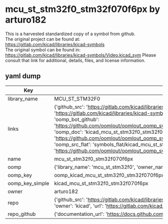 # mcu_st_stm32f0_stm32f070f6px by arturo182  
This is a harvested standardized copy of a symbol from github.  
The original project can be found at:  
https://gitlab.com/kicad/libraries/kicad-symbols  
The original symbol can be found in:
https://gitlab.com/kicad/libraries/kicad-symbols/Video.kicad_sym
Please consult that link for additional, details, files, and license information.  
## yaml dump  
| Key | Value |  
| --- | --- |  
| library_name | MCU_ST_STM32F0 |  
| links | {'github_src': 'https://gitlab.com/kicad/libraries/kicad-symbols/Video.kicad_sym', 'github_src_repo': 'https://gitlab.com/kicad/libraries/kicad-symbols', 'oomp_bot': 'kicad_mcu_st_stm32f0_stm32f070f6px/working', 'oomp_bot_github': 'https://github.com/oomlout/oomlout_oomp_symbol_bot/tree/main/kicad_mcu_st_stm32f0_stm32f070f6px/working', 'oomp_doc': 'kicad_mcu_st_stm32f0_stm32f070f6px/working', 'oomp_doc_github': 'https://github.com/oomlout/oomlout_oomp_symbol_doc/tree/main/kicad_mcu_st_stm32f0_stm32f070f6px/working', 'oomp_src_flat': 'symbols_flat/kicad_mcu_st_stm32f0_stm32f070f6px/working', 'oomp_src_flat_github': 'https://github.com/oomlout/oomlout_oomp_symbol_src/tree/main/kicad_mcu_st_stm32f0_stm32f070f6px/working'} |  
| name | mcu_st_stm32f0_stm32f070f6px |  
| oomp | {'library_name': 'mcu_st_stm32f0', 'owner_name': 'kicad', 'symbol_name': 'mcu_st_stm32f0_stm32f070f6px'} |  
| oomp_key | oomp_kicad_mcu_st_stm32f0_stm32f070f6px |  
| oomp_key_simple | kicad_mcu_st_stm32f0_stm32f070f6px |  
| owner | arturo182 |  
| repo | {'github_src': 'https://gitlab.com/kicad/libraries/kicad-symbols/Video.kicad_sym', 'name': 'libraries/kicad-symbols', 'owner': 'kicad', 'url': 'https://gitlab.com/kicad/libraries/kicad-symbols'} |  
| repo_github | {'documentation_url': 'https://docs.github.com/rest/repos/repos#get-a-repository', 'message': 'Not Found'} |  

